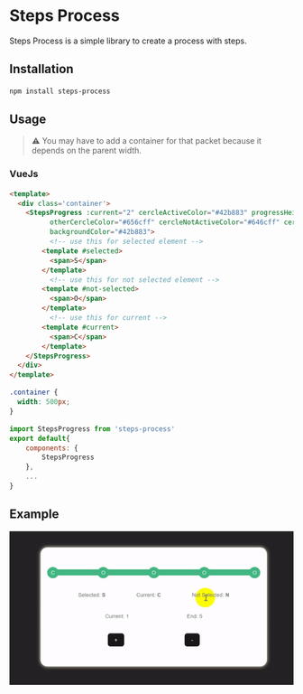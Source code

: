 # Steps Process
<!-- description -->
Steps Process is a simple library to create a process with steps.

## Installation

```bash
npm install steps-process
```

## Usage

> ⚠ You may have to add a container for that packet because it depends on the parent width.

### VueJs

```html
<template>
  <div class='container'>
    <StepsProgress :current="2" cercleActiveColor="#42b883" progressHeight="8px" cercleHeight="30px"
          otherCercleColor="#656cff" cercleNotActiveColor="#646cff" cercleWidth="30px" backgroundHeight="10px" :end="5"
          backgroundColor="#42b883">
          <!-- use this for selected element -->
        <template #selected>
          <span>S</span>
        </template>
          <!-- use this for not selected element -->
        <template #not-selected>
          <span>O</span>
        </template>
          <!-- use this for current -->
        <template #current>
          <span>C</span>
        </template>
    </StepsProgress>
  </div>
</template>
```

```css
.container {
  width: 500px;
}
```

```js
import StepsProgress from 'steps-process'
export default{
    components: {
        StepsProgress
    },
    ...
}
```

## Example

<!-- gif-->
![Exampls](./Files/videos/exampels.gif)
